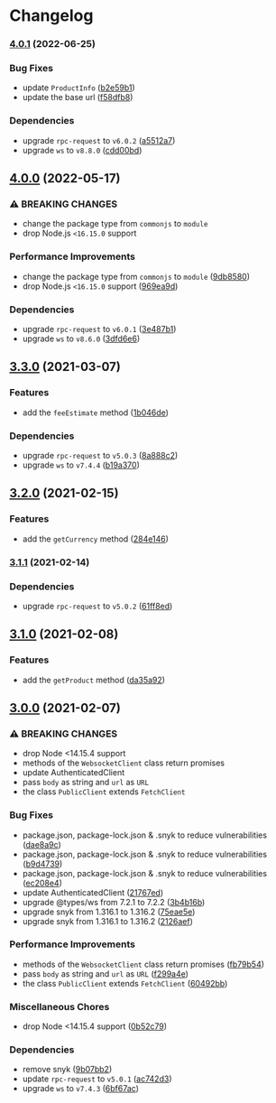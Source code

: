 # Changelog

### [4.0.1](https://github.com/vansergen/coinbase-pro/compare/v4.0.0...v4.0.1) (2022-06-25)

### Bug Fixes

- update `ProductInfo` ([b2e59b1](https://github.com/vansergen/coinbase-pro/commit/b2e59b14cd52fbd07af90b67e82631d0dd71614b))
- update the base url ([f58dfb8](https://github.com/vansergen/coinbase-pro/commit/f58dfb8e51a84829b3892ff7c0a5ccb662716c09))

### Dependencies

- upgrade `rpc-request` to `v6.0.2` ([a5512a7](https://github.com/vansergen/coinbase-pro/commit/a5512a7be23c83464ea35205d22c72f56b2d9689))
- upgrade `ws` to `v8.8.0` ([cdd00bd](https://github.com/vansergen/coinbase-pro/commit/cdd00bdef9484b4f4af2d17877106fd30ddd948d))

## [4.0.0](https://github.com/vansergen/coinbase-pro/compare/v3.3.0...v4.0.0) (2022-05-17)

### ⚠ BREAKING CHANGES

- change the package type from `commonjs` to `module`
- drop Node.js `<16.15.0` support

### Performance Improvements

- change the package type from `commonjs` to `module` ([9db8580](https://github.com/vansergen/coinbase-pro/commit/9db8580df6f4074e23790dacad92cc5b22aab8ef))
- drop Node.js `<16.15.0` support ([969ea9d](https://github.com/vansergen/coinbase-pro/commit/969ea9d6195c561f506777303e863a72a0125861))

### Dependencies

- upgrade `rpc-request` to `v6.0.1` ([3e487b1](https://github.com/vansergen/coinbase-pro/commit/3e487b194b5a56624c26a8c59c4fc3b2c650c8a0))
- upgrade `ws` to `v8.6.0` ([3dfd6e6](https://github.com/vansergen/coinbase-pro/commit/3dfd6e65c95897a386315354e9f47ba396ba8fa2))

## [3.3.0](https://github.com/vansergen/coinbase-pro/compare/v3.2.0...v3.3.0) (2021-03-07)

### Features

- add the `feeEstimate` method ([1b046de](https://github.com/vansergen/coinbase-pro/commit/1b046dee038af0d2c754cffd08a1fa414f6fc2b6))

### Dependencies

- upgrade `rpc-request` to `v5.0.3` ([8a888c2](https://github.com/vansergen/coinbase-pro/commit/8a888c2dbc7f4ad7beee528314298afba94d60b6))
- upgrade `ws` to `v7.4.4` ([b19a370](https://github.com/vansergen/coinbase-pro/commit/b19a370c10924c2c4ac72a7fa4500b8bbf4e1507))

## [3.2.0](https://github.com/vansergen/coinbase-pro/compare/v3.1.1...v3.2.0) (2021-02-15)

### Features

- add the `getCurrency` method ([284e146](https://github.com/vansergen/coinbase-pro/commit/284e14683645c8b3018ead538c7dd933fa052a30))

### [3.1.1](https://github.com/vansergen/coinbase-pro/compare/v3.1.0...v3.1.1) (2021-02-14)

### Dependencies

- upgrade `rpc-request` to `v5.0.2` ([61ff8ed](https://github.com/vansergen/coinbase-pro/commit/61ff8ed89cb2d512d9ffb06fee297eef46f5f94d))

## [3.1.0](https://github.com/vansergen/coinbase-pro/compare/v3.0.0...v3.1.0) (2021-02-08)

### Features

- add the `getProduct` method ([da35a92](https://github.com/vansergen/coinbase-pro/commit/da35a924e102eaa4d72792fdd26bdc00210af530))

## [3.0.0](https://github.com/vansergen/coinbase-pro/compare/v2.0.1...v3.0.0) (2021-02-07)

### ⚠ BREAKING CHANGES

- drop Node <14.15.4 support
- methods of the `WebsocketClient` class return promises
- update AuthenticatedClient
- pass `body` as string and `url` as `URL`
- the class `PublicClient` extends `FetchClient`

### Bug Fixes

- package.json, package-lock.json & .snyk to reduce vulnerabilities ([dae8a9c](https://github.com/vansergen/coinbase-pro/commit/dae8a9c1c695b13d7224e8dad7845b51853022e2))
- package.json, package-lock.json & .snyk to reduce vulnerabilities ([b9d4739](https://github.com/vansergen/coinbase-pro/commit/b9d4739eb12b3ad51499e44cdb0626ea3b04c6c5))
- package.json, package-lock.json & .snyk to reduce vulnerabilities ([ec208e4](https://github.com/vansergen/coinbase-pro/commit/ec208e4ad70e3874b33fc838a63e4ab97b2a9f78))
- update AuthenticatedClient ([21767ed](https://github.com/vansergen/coinbase-pro/commit/21767edc4fe4bfbc62561983b41765a9945c1de3))
- upgrade @types/ws from 7.2.1 to 7.2.2 ([3b4b16b](https://github.com/vansergen/coinbase-pro/commit/3b4b16b425104d839f5d81d01a808e243ede2cd2))
- upgrade snyk from 1.316.1 to 1.316.2 ([75eae5e](https://github.com/vansergen/coinbase-pro/commit/75eae5e229071ec797cb07606bccbb71de33dc49))
- upgrade snyk from 1.316.1 to 1.316.2 ([2126aef](https://github.com/vansergen/coinbase-pro/commit/2126aef0f3b37308987b8cf459c7e11c8fb85a54))

### Performance Improvements

- methods of the `WebsocketClient` class return promises ([fb79b54](https://github.com/vansergen/coinbase-pro/commit/fb79b5412d1de25766d2b92c8460e18bbc374d6e))
- pass `body` as string and `url` as `URL` ([f299a4e](https://github.com/vansergen/coinbase-pro/commit/f299a4e69a8ab7224378e89e71c75fdd90813287))
- the class `PublicClient` extends `FetchClient` ([60492bb](https://github.com/vansergen/coinbase-pro/commit/60492bb232751a0f862279b4320e98252018dae9))

### Miscellaneous Chores

- drop Node <14.15.4 support ([0b52c79](https://github.com/vansergen/coinbase-pro/commit/0b52c79e5d45d46619e153ccc2e1a04ffa6748a9))

### Dependencies

- remove snyk ([9b07bb2](https://github.com/vansergen/coinbase-pro/commit/9b07bb24cd052211d0b28336139796b410d710fd))
- update `rpc-request` to `v5.0.1` ([ac742d3](https://github.com/vansergen/coinbase-pro/commit/ac742d363bb6a0be372d566152ec9207772f4a80))
- upgrade `ws` to `v7.4.3` ([6bf67ac](https://github.com/vansergen/coinbase-pro/commit/6bf67acc70caed4fedfd1d36e1ca4357a8683391))
